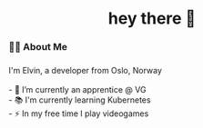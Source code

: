 <h1 align="center">hey there 👋</h1>

###

<h3 align="left">👩‍💻  About Me</h3>

###

<p align="left">I'm Elvin, a developer from Oslo, Norway<br><br>- 🔭 I’m currently an apprentice @ VG<br>- 📚 I'm currently learning Kubernetes<br>- ⚡ In my free time I play videogames</p>


